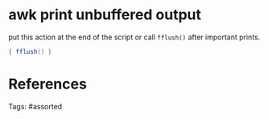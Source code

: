 # awk print unbuffered output
put this action at the end of the script
or call `fflush()` after important prints.
```awk
{ fflush() }
```

# References

Tags:
    #assorted

